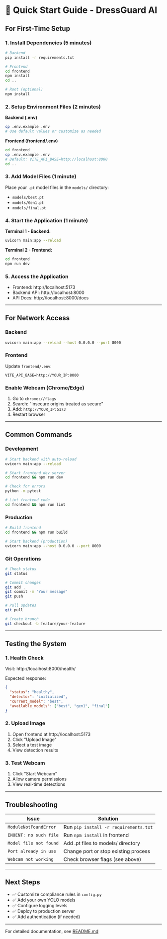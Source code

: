 # 🚀 Quick Start Guide - DressGuard AI

## For First-Time Setup

### 1. Install Dependencies (5 minutes)

```bash
# Backend
pip install -r requirements.txt

# Frontend
cd frontend
npm install
cd ..

# Root (optional)
npm install
```

### 2. Setup Environment Files (2 minutes)

**Backend (.env)**
```bash
cp .env.example .env
# Use default values or customize as needed
```

**Frontend (frontend/.env)**
```bash
cd frontend
cp .env.example .env
# Default: VITE_API_BASE=http://localhost:8000
cd ..
```

### 3. Add Model Files (1 minute)

Place your `.pt` model files in the `models/` directory:
- `models/best.pt`
- `models/Gen1.pt`
- `models/final.pt`

### 4. Start the Application (1 minute)

**Terminal 1 - Backend:**
```bash
uvicorn main:app --reload
```

**Terminal 2 - Frontend:**
```bash
cd frontend
npm run dev
```

### 5. Access the Application

- Frontend: http://localhost:5173
- Backend API: http://localhost:8000
- API Docs: http://localhost:8000/docs

---

## For Network Access

### Backend
```bash
uvicorn main:app --reload --host 0.0.0.0 --port 8000
```

### Frontend
Update `frontend/.env`:
```
VITE_API_BASE=http://YOUR_IP:8000
```

### Enable Webcam (Chrome/Edge)
1. Go to `chrome://flags`
2. Search: "insecure origins treated as secure"
3. Add: `http://YOUR_IP:5173`
4. Restart browser

---

## Common Commands

### Development
```bash
# Start backend with auto-reload
uvicorn main:app --reload

# Start frontend dev server
cd frontend && npm run dev

# Check for errors
python -m pytest

# Lint frontend code
cd frontend && npm run lint
```

### Production
```bash
# Build frontend
cd frontend && npm run build

# Start backend (production)
uvicorn main:app --host 0.0.0.0 --port 8000
```

### Git Operations
```bash
# Check status
git status

# Commit changes
git add .
git commit -m "Your message"
git push

# Pull updates
git pull

# Create branch
git checkout -b feature/your-feature
```

---

## Testing the System

### 1. Health Check
Visit: http://localhost:8000/health/

Expected response:
```json
{
  "status": "healthy",
  "detector": "initialized",
  "current_model": "best",
  "available_models": ["best", "gen1", "final"]
}
```

### 2. Upload Image
1. Open frontend at http://localhost:5173
2. Click "Upload Image"
3. Select a test image
4. View detection results

### 3. Test Webcam
1. Click "Start Webcam"
2. Allow camera permissions
3. View real-time detections

---

## Troubleshooting

| Issue | Solution |
|-------|----------|
| `ModuleNotFoundError` | Run `pip install -r requirements.txt` |
| `ENOENT: no such file` | Run `npm install` in frontend |
| `Model file not found` | Add .pt files to models/ directory |
| `Port already in use` | Change port or stop existing process |
| `Webcam not working` | Check browser flags (see above) |

---

## Next Steps

- ✅ Customize compliance rules in `config.py`
- ✅ Add your own YOLO models
- ✅ Configure logging levels
- ✅ Deploy to production server
- ✅ Add authentication (if needed)

---

For detailed documentation, see [README.md](README.md)
